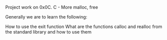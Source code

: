 Project work on 0x0C. C - More malloc, free

Generally we are to learn the following:

How to use the exit function
What are the functions calloc and realloc from the standard library and how to use them
